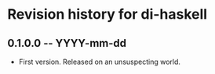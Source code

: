 # Revision history for di-haskell

## 0.1.0.0 -- YYYY-mm-dd

* First version. Released on an unsuspecting world.
